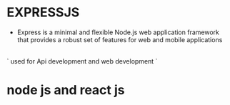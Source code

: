 # EXPRESSJS 
- Express is a minimal and flexible Node.js web application framework that provides a robust set of features for web and mobile applications
<br/>
`  used for Api development and web development  `

# node js and react js 
